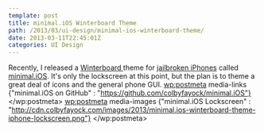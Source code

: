 ```yaml
---
template: post
title: minimal.iOS Winterboard Theme
path: /2013/03/ui-design/minimal-ios-winterboard-theme/
date: 2013-03-11T22:45:01Z
categories: UI Design
---
```

Recently, I released a <a title="iPhone Theming on WinterBoard" href="http://www.saurik.com/id/9">Winterboard </a>theme for <a title="evasi0n - iOS 6.0-6.1.2 Jailbreak" href="http://evasi0n.com/">jailbroken iPhones</a> called <a title="minimal.iOS on GitHub" href="https://github.com/colbyfayock/minimal.iOS">minimal.iOS</a>. It's only the lockscreen at this point, but the plan is to theme a great deal of icons and the general phone GUI.
        <wp:postmeta>
            media-links
            {"minimal.iOS on GitHub" : "https://github.com/colbyfayock/minimal.iOS"}
        </wp:postmeta>
        <wp:postmeta>
            media-images
            {"minimal.iOS Lockscreen" : "http://cdn.colbyfayock.com/images/2013/minimal.ios-winterboard-theme-iphone-lockscreen.png"}
        </wp:postmeta>
    </item>